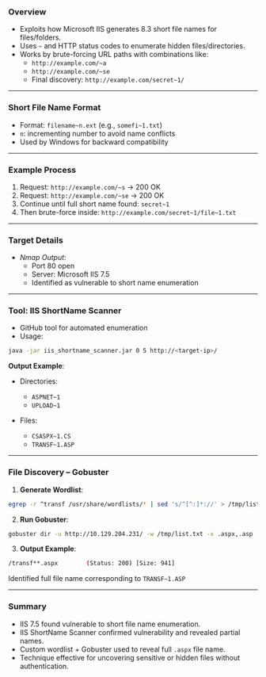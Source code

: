 
### **Overview**

- Exploits how Microsoft IIS generates 8.3 short file names for files/folders.
- Uses `~` and HTTP status codes to enumerate hidden files/directories.
- Works by brute-forcing URL paths with combinations like:
    - `http://example.com/~a`
    - `http://example.com/~se`
    - Final discovery: `http://example.com/secret~1/`


---

### **Short File Name Format**

- Format: `filename~n.ext` (e.g., `somefi~1.txt`)
- `n`: incrementing number to avoid name conflicts
- Used by Windows for backward compatibility

---

### **Example Process**

1. Request: `http://example.com/~s` → 200 OK
2. Request: `http://example.com/~se` → 200 OK
3. Continue until full short name found: `secret~1`
4. Then brute-force inside: `http://example.com/secret~1/file~1.txt`

---

### **Target Details**

- _Nmap Output_:
    - Port 80 open
    - Server: Microsoft IIS 7.5
    - Identified as vulnerable to short name enumeration

---

### **Tool: IIS ShortName Scanner**

- GitHub tool for automated enumeration
- Usage:
```bash
java -jar iis_shortname_scanner.jar 0 5 http://<target-ip>/
```

**Output Example**:

- Directories:
    - `ASPNET~1`
    - `UPLOAD~1`

- Files:
    - `CSASPX~1.CS`
    - `TRANSF~1.ASP`

---

### **File Discovery – Gobuster**

1. **Generate Wordlist**:
```bash
egrep -r ^transf /usr/share/wordlists/* | sed 's/^[^:]*://' > /tmp/list.txt
```

2. **Run Gobuster**:
```bash
gobuster dir -u http://10.129.204.231/ -w /tmp/list.txt -x .aspx,.asp
```

3. **Output Example**:
```bash
/transf**.aspx        (Status: 200) [Size: 941]
```
Identified full file name corresponding to `TRANSF~1.ASP`

---

### **Summary**

- IIS 7.5 found vulnerable to short file name enumeration.
- IIS ShortName Scanner confirmed vulnerability and revealed partial names.
- Custom wordlist + Gobuster used to reveal full `.aspx` file name.
- Technique effective for uncovering sensitive or hidden files without authentication.